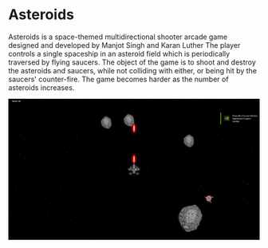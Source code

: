 # Asteroids
 Asteroids is a space-themed multidirectional shooter arcade game designed and developed by Manjot Singh and Karan Luther The player controls a single spaceship in an asteroid field which is periodically traversed by flying saucers. The object of the game is to shoot and destroy the asteroids and saucers, while not colliding with either, or being hit by the saucers' counter-fire. The game becomes harder as the number of asteroids increases.

![](Assets/image.png)
